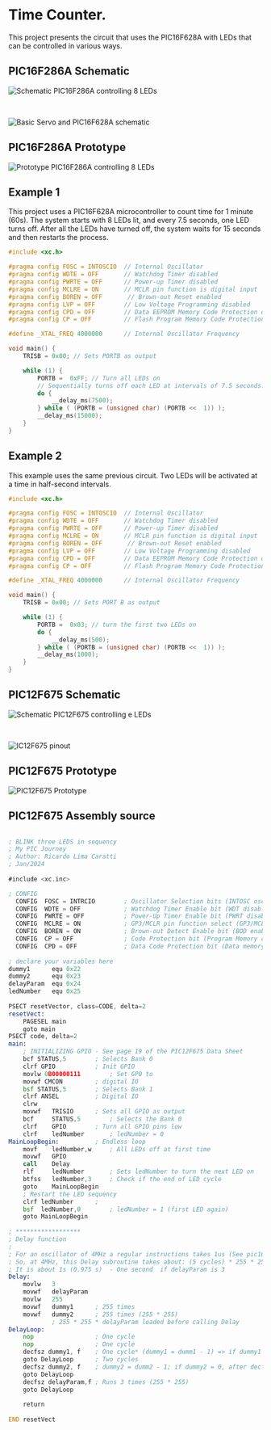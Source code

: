 # Time Counter. 

This project presents the circuit that uses the PIC16F628A with LEDs that can be controlled in various ways.



## PIC16F286A Schematic


![Schematic PIC16F286A controlling 8 LEDs](./schematic_PIC16F628A_8_Leds.jpg)

<BR>

![Basic Servo and PIC16F628A schematic](../../images/PIC16F628A_PINOUT.png)


## PIC16F286A Prototype

![Prototype PIC16F286A controlling 8 LEDs](./protoboard_01.jpg)


## Example 1

This project uses a PIC16F628A microcontroller to count time for 1 minute (60s). The system starts with 8 LEDs lit, and every 7.5 seconds, one LED turns off. After all the LEDs have turned off, the system waits for 15 seconds and then restarts the process.



```cpp
#include <xc.h>

#pragma config FOSC = INTOSCIO  // Internal Oscillator
#pragma config WDTE = OFF       // Watchdog Timer disabled
#pragma config PWRTE = OFF      // Power-up Timer disabled
#pragma config MCLRE = ON       // MCLR pin function is digital input
#pragma config BOREN = OFF       // Brown-out Reset enabled
#pragma config LVP = OFF        // Low Voltage Programming disabled
#pragma config CPD = OFF        // Data EEPROM Memory Code Protection disabled
#pragma config CP = OFF         // Flash Program Memory Code Protection disabled

#define _XTAL_FREQ 4000000      // Internal Oscillator Frequency

void main() {
    TRISB = 0x00; // Sets PORTB as output

    while (1) {
        PORTB =  0xFF; // Turn all LEDs on
        // Sequentially turns off each LED at intervals of 7.5 seconds.
        do { 
            __delay_ms(7500);
        } while ( (PORTB = (unsigned char) (PORTB <<  1)) ); 
        __delay_ms(15000); 
    }
}

````


## Example 2

This example uses the same previous circuit. Two LEDs will be activated at a time in half-second intervals.

```cpp
#include <xc.h>

#pragma config FOSC = INTOSCIO  // Internal Oscillator
#pragma config WDTE = OFF       // Watchdog Timer disabled
#pragma config PWRTE = OFF      // Power-up Timer disabled
#pragma config MCLRE = ON       // MCLR pin function is digital input
#pragma config BOREN = OFF       // Brown-out Reset enabled
#pragma config LVP = OFF        // Low Voltage Programming disabled
#pragma config CPD = OFF        // Data EEPROM Memory Code Protection disabled
#pragma config CP = OFF         // Flash Program Memory Code Protection disabled

#define _XTAL_FREQ 4000000      // Internal Oscillator Frequency

void main() {
    TRISB = 0x00; // Sets PORT B as output

    while (1) {
        PORTB =  0x03; // turn the first two LEDs on
        do {
            __delay_ms(500);
        } while ( (PORTB = (unsigned char) (PORTB <<  1)) ); 
        __delay_ms(1000);
    }
}

```


## PIC12F675 Schematic


![Schematic PIC12F675 controlling e LEDs](./schematic_pic12f675_3LEDS.jpg)

<BR>

![ IC12F675 pinout](../../images/PIC12F675_PINOUT.png)


## PIC12F675 Prototype

![PIC12F675 Prototype](./protoboard_02_pic12f675.jpg)



## PIC12F675 Assembly source

```asm

; BLINK three LEDS in sequency
; My PIC Journey   
; Author: Ricardo Lima Caratti
; Jan/2024
    
#include <xc.inc>

; CONFIG
  CONFIG  FOSC = INTRCIO        ; Oscillator Selection bits (INTOSC oscillator: I/O function on GP4/OSC2/CLKOUT pin, I/O function on GP5/OSC1/CLKIN)
  CONFIG  WDTE = OFF            ; Watchdog Timer Enable bit (WDT disabled)
  CONFIG  PWRTE = OFF           ; Power-Up Timer Enable bit (PWRT disabled)
  CONFIG  MCLRE = ON            ; GP3/MCLR pin function select (GP3/MCLR pin function is MCLR)
  CONFIG  BOREN = ON            ; Brown-out Detect Enable bit (BOD enabled)
  CONFIG  CP = OFF              ; Code Protection bit (Program Memory code protection is disabled)
  CONFIG  CPD = OFF             ; Data Code Protection bit (Data memory code protection is disabled) 
  
; declare your variables here
dummy1	    equ 0x22 
dummy2	    equ 0x23 
delayParam  equ 0x24 
ledNumber   equ 0x25  
    
PSECT resetVector, class=CODE, delta=2
resetVect:
    PAGESEL main
    goto main
PSECT code, delta=2
main:
    ; INITIALIZING GPIO - See page 19 of the PIC12F675 Data Sheet
    bcf STATUS,5	    ; Selects Bank 0
    clrf GPIO		    ; Init GPIO  
    movlw 0B00000111	    ; Set GP0 to 
    movwf CMCON		    ; digital IO  
    bsf STATUS,5	    ; Selects Bank 1  
    clrf ANSEL		    ; Digital IO  
    clrw
    movwf   TRISIO	    ; Sets all GPIO as output   
    bcf	    STATUS,5	    ; Selects the Bank 0		
    clrf    GPIO	    ; Turn all GPIO pins low
    clrf    ledNumber	    ; ledNumber = 0
MainLoopBegin:		    ; Endless loop
    movf    ledNumber,w	    ; All LEDs off at first time
    movwf   GPIO
    call    Delay	
    rlf	    ledNumber	    ; Sets ledNumber to turn the next LED on    
    btfss   ledNumber,3	    ; Check if the end of LED cycle 
    goto    MainLoopBegin
    ; Restart the LED sequency
    clrf ledNumber	    ;  
    bsf  ledNumber,0	    ; ledNumber = 1 (first LED again) 
    goto MainLoopBegin
     
; ******************
; Delay function
;
; For an oscillator of 4MHz a regular instructions takes 1us (See pic16f628a Datasheet, page 117).      
; So, at 4MHz, this Delay subroutine takes about: (5 cycles) * 255 * 255 * delayParam * 0.000001 (second)  
; It is about 1s (0.975 s)  - One second  if delayParam is 3
Delay:  
    movlw   3
    movwf   delayParam
    movlw   255
    movwf   dummy1      ; 255 times
    movwf   dummy2      ; 255 times (255 * 255)
			; 255 * 255 * delayParam loaded before calling Delay    
DelayLoop:    
    nop                 ; One cycle
    nop                 ; One cycle
    decfsz dummy1, f    ; One cycle* (dummy1 = dumm1 - 1) => if dummy1 is 0, after decfsz, it will be 255
    goto DelayLoop      ; Two cycles
    decfsz dummy2, f    ; dummy2 = dumm2 - 1; if dummy2 = 0, after decfsz, it will be 255
    goto DelayLoop
    decfsz delayParam,f ; Runs 3 times (255 * 255)		 
    goto DelayLoop
    
    return 
    
END resetVect

```










